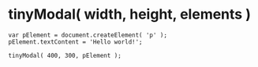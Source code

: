 tinyModal( width, height, elements )
====================================

    var pElement = document.createElement( 'p' );
    pElement.textContent = 'Hello world!';

    tinyModal( 400, 300, pElement );
